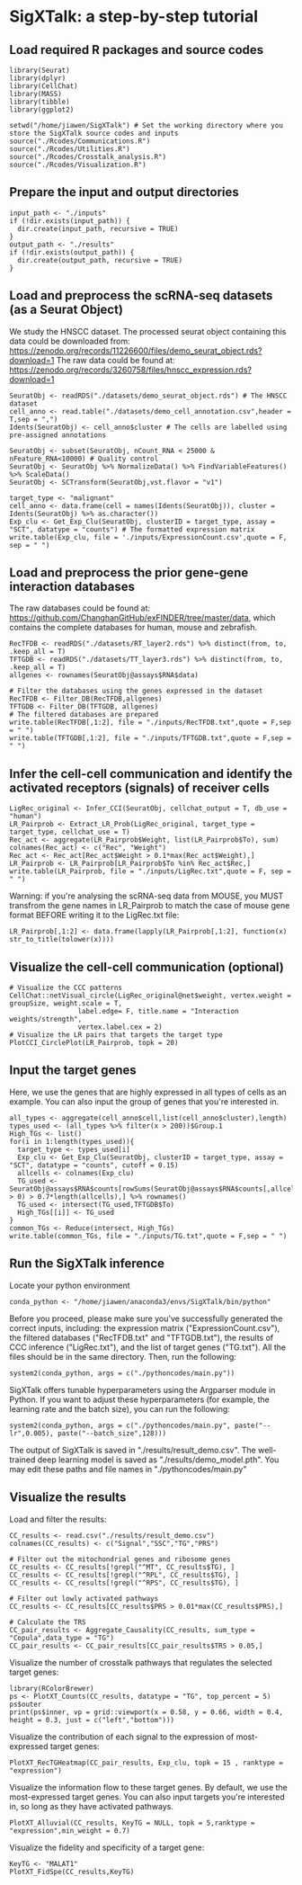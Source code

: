 # SigXTalk: a step-by-step tutorial

## Load required R packages and source codes 
```
library(Seurat)
library(dplyr)
library(CellChat)
library(MASS)
library(tibble)
library(ggplot2)

setwd("/home/jiawen/SigXTalk") # Set the working directory where you store the SigXTalk source codes and inputs
source("./Rcodes/Communications.R")
source("./Rcodes/Utilities.R")
source("./Rcodes/Crosstalk_analysis.R")
source("./Rcodes/Visualization.R")
```
## Prepare the input and output directories 
```
input_path <- "./inputs"
if (!dir.exists(input_path)) {
  dir.create(input_path, recursive = TRUE)
}
output_path <- "./results"
if (!dir.exists(output_path)) {
  dir.create(output_path, recursive = TRUE)
} 
```
## Load and preprocess the scRNA-seq datasets (as a Seurat Object) 
We study the HNSCC dataset. The processed seurat object containing this data could be downloaded from: https://zenodo.org/records/11226600/files/demo_seurat_object.rds?download=1
The raw data could be found at: https://zenodo.org/records/3260758/files/hnscc_expression.rds?download=1
```
SeuratObj <- readRDS("./datasets/demo_seurat_object.rds") # The HNSCC dataset
cell_anno <- read.table("./datasets/demo_cell_annotation.csv",header = T,sep = ",")
Idents(SeuratObj) <- cell_anno$cluster # The cells are labelled using pre-assigned annotations

SeuratObj <- subset(SeuratObj, nCount_RNA < 25000 & nFeature_RNA<10000) # Quality control
SeuratObj <- SeuratObj %>% NormalizeData() %>% FindVariableFeatures() %>% ScaleData()
SeuratObj <- SCTransform(SeuratObj,vst.flavor = "v1")

target_type <- "malignant"
cell_anno <- data.frame(cell = names(Idents(SeuratObj)), cluster = Idents(SeuratObj) %>% as.character())
Exp_clu <- Get_Exp_Clu(SeuratObj, clusterID = target_type, assay = "SCT", datatype = "counts") # The formatted expression matrix
write.table(Exp_clu, file = './inputs/ExpressionCount.csv',quote = F, sep = " ")
```

## Load and preprocess the prior gene-gene interaction databases
The raw databases could be found at: https://github.com/ChanghanGitHub/exFINDER/tree/master/data, which contains the complete databases for human, mouse and zebrafish.
```
RecTFDB <- readRDS("./datasets/RT_layer2.rds") %>% distinct(from, to, .keep_all = T)
TFTGDB <- readRDS("./datasets/TT_layer3.rds") %>% distinct(from, to, .keep_all = T)
allgenes <- rownames(SeuratObj@assays$RNA$data)

# Filter the databases using the genes expressed in the dataset
RecTFDB <- Filter_DB(RecTFDB,allgenes)
TFTGDB <- Filter_DB(TFTGDB, allgenes)
# The filtered databases are prepared
write.table(RecTFDB[,1:2], file = "./inputs/RecTFDB.txt",quote = F,sep = " ")
write.table(TFTGDB[,1:2], file = "./inputs/TFTGDB.txt",quote = F,sep = " ")
```

## Infer the cell-cell communication and identify the activated receptors (signals) of receiver cells
```
LigRec_original <- Infer_CCI(SeuratObj, cellchat_output = T, db_use = "human")
LR_Pairprob <- Extract_LR_Prob(LigRec_original, target_type = target_type, cellchat_use = T)
Rec_act <- aggregate(LR_Pairprob$Weight, list(LR_Pairprob$To), sum)
colnames(Rec_act) <- c("Rec", "Weight")
Rec_act <- Rec_act[Rec_act$Weight > 0.1*max(Rec_act$Weight),]
LR_Pairprob <- LR_Pairprob[LR_Pairprob$To %in% Rec_act$Rec,]
write.table(LR_Pairprob, file = "./inputs/LigRec.txt",quote = F, sep = " ")
```
Warning: if you're analysing the scRNA-seq data from MOUSE, you MUST transfrom the gene names in LR_Pairprob to match the case of mouse gene format BEFORE writing it to the LigRec.txt file:
```
LR_Pairprob[,1:2] <- data.frame(lapply(LR_Pairprob[,1:2], function(x) str_to_title(tolower(x))))
```
## Visualize the cell-cell communication (optional)
```
# Visualize the CCC patterns
CellChat::netVisual_circle(LigRec_original@net$weight, vertex.weight = groupSize, weight.scale = T, 
                 label.edge= F, title.name = "Interaction weights/strength",
                 vertex.label.cex = 2) 
# Visualize the LR pairs that targets the target type
PlotCCI_CirclePlot(LR_Pairprob, topk = 20)
```

## Input the target genes
Here, we use the genes that are highly expressed in all types of cells as an example. You can also input the group of genes that you're interested in.
```
all_types <- aggregate(cell_anno$cell,list(cell_anno$cluster),length)
types_used <- (all_types %>% filter(x > 200))$Group.1
High_TGs <- list()
for(i in 1:length(types_used)){
  target_type <- types_used[i]
  Exp_clu <- Get_Exp_Clu(SeuratObj, clusterID = target_type, assay = "SCT", datatype = "counts", cutoff = 0.15)
  allcells <- colnames(Exp_clu)
  TG_used <- SeuratObj@assays$RNA$counts[rowSums(SeuratObj@assays$RNA$counts[,allcells] > 0) > 0.7*length(allcells),] %>% rownames()
  TG_used <- intersect(TG_used,TFTGDB$To)
  High_TGs[[i]] <- TG_used
}
common_TGs <- Reduce(intersect, High_TGs)
write.table(common_TGs, file = "./inputs/TG.txt",quote = F,sep = " ")
```

## Run the SigXTalk inference
Locate your python environment
```
conda_python <- "/home/jiawen/anaconda3/envs/SigXTalk/bin/python"
```
Before you proceed, please make sure you've successfully generated the correct inputs, including: the expression matrix ("ExpressionCount.csv"), the filtered databases ("RecTFDB.txt" and "TFTGDB.txt"), the results of CCC inference ("LigRec.txt"), and the list of target genes ("TG.txt"). All the files should be in the same directory. Then, run the following:
```
system2(conda_python, args = c("./pythoncodes/main.py"))
```
SigXTalk offers tunable hyperparameters using the Argparser module in Python. If you want to adjust these hyperparameters (for example, the learning rate and the batch size), you can run the following:
```
system2(conda_python, args = c("./pythoncodes/main.py", paste("--lr",0.005), paste("--batch_size",128)))

```
The output of SigXTalk is saved in "./results/result_demo.csv". The well-trained deep learning model is saved as "./results/demo_model.pth". You may edit these paths and file names in "./pythoncodes/main.py"

## Visualize the results
Load and filter the results:
```
CC_results <- read.csv("./results/result_demo.csv")
colnames(CC_results) <- c("Signal","SSC","TG","PRS")

# Filter out the mitochondrial genes and ribosome genes
CC_results <- CC_results[!grepl("^MT", CC_results$TG), ]
CC_results <- CC_results[!grepl("^RPL", CC_results$TG), ]
CC_results <- CC_results[!grepl("^RPS", CC_results$TG), ]

# Filter out lowly activated pathways
CC_results <- CC_results[CC_results$PRS > 0.01*max(CC_results$PRS),]

# Calculate the TRS
CC_pair_results <- Aggregate_Causality(CC_results, sum_type = "Copula",data_type = "TG")
CC_pair_results <- CC_pair_results[CC_pair_results$TRS > 0.05,]
```
Visualize the number of crosstalk pathways that regulates the selected target genes:
```
library(RColorBrewer)
ps <- PlotXT_Counts(CC_results, datatype = "TG", top_percent = 5)
ps$outer
print(ps$inner, vp = grid::viewport(x = 0.58, y = 0.66, width = 0.4, height = 0.3, just = c("left","bottom")))
```
Visualize the contribution of each signal to the expression of most-expressed target genes:
```
PlotXT_RecTGHeatmap(CC_pair_results, Exp_clu, topk = 15 , ranktype = "expression")
```
Visualize the information flow to these target genes. By default, we use the most-expressed target genes. You can also input targets you're interested in, so long as they have activated pathways.
```
PlotXT_Alluvial(CC_results, KeyTG = NULL, topk = 5,ranktype = "expression",min_weight = 0.7)
```
Visualize the fidelity and specificity of a target gene:
```
KeyTG <- "MALAT1"
PlotXT_FidSpe(CC_results,KeyTG)
```
